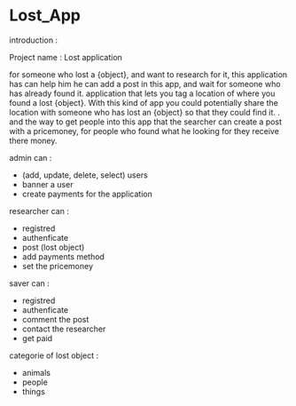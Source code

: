 # Lost_App

introduction : 

Project name : Lost application 


for someone who lost a {object}, and want to research for it, this application has can help him  he can add a post in this app, and wait for someone who has already found it.
application that lets you tag a location of where you found a lost {object}. With this kind of app you could potentially share the location with someone who has lost an {object} so that they could find it. .
and the way to get people into this app that the searcher can create a post with a pricemoney, for people who found what he looking for
they receive there money.


admin can :
- (add, update, delete, select) users
- banner a user
- create payments for the application

researcher can :
- registred
- authenficate
- post (lost object)
- add payments method
- set the pricemoney

saver can : 
- registred
- authenficate
- comment the post 
- contact the researcher
- get paid

categorie of lost object : 
- animals
- people
- things




